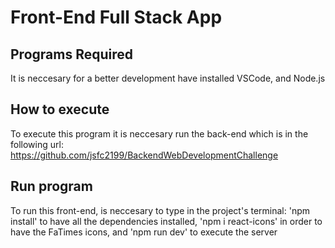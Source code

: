 # Front-End Full Stack App

## Programs Required
It is neccesary for a better development have installed VSCode, and Node.js

## How to execute
To execute this program it is neccesary run the back-end which is in the following url: https://github.com/jsfc2199/BackendWebDevelopmentChallenge

## Run program
To run this front-end, is neccesary to type in the project's terminal: 'npm install' to have all the dependencies installed, 'npm i react-icons' in order to have the FaTimes icons, and 'npm run dev' to execute the server


	